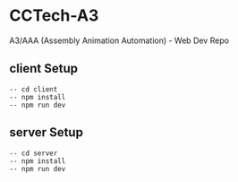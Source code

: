 # CCTech-A3

A3/AAA (Assembly Animation Automation) - Web Dev Repo

## client Setup

```
-- cd client
-- npm install
-- npm run dev
```

## server Setup

```
-- cd server
-- npm install
-- npm run dev
```
